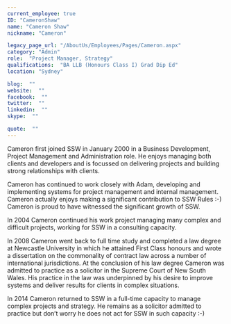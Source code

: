 ```yaml
---
current_employee: true
ID: "CameronShaw"
name: "Cameron Shaw"
nickname: "Cameron"

legacy_page_url: "/AboutUs/Employees/Pages/Cameron.aspx"
category: "Admin"
role:  "Project Manager, Strategy"
qualifications:  "BA LLB (Honours Class I) Grad Dip Ed"
location: "Sydney"

blog:  ""
website:  ""
facebook:  ""
twitter:  ""
linkedin:  ""
skype:  ""

quote:  ""
---
```


​​​​​​Cameron first joined SSW in January 2000 in a Business Development, Project Management and Administration role. He enjoys managing both clients and developers and is focussed on delivering projects and building strong relationships with clients.​

Cameron has continued to work closely with Adam, developing and implementing systems for project management and internal management. Cameron actually enjoys making a significant contribution to SSW Rules :-) Cameron is proud to have witnessed the significant growth of SSW.

In 2004 Cameron continued his work project managing many complex and difficult projects, working for SSW in a consulting capacity. ​

In 2008 Cameron went back to full time study and completed a law degree at Newcastle University in which he attained First Class honours and wrote a dissertation on the commonality of contract law across a number of international jurisdictions. At the conclusion of his law degree Cameron was admitted to practice as a solicitor in the Supreme Court of New South Wales. His practice in the law was underpinned by his desire to improve systems and deliver results for clients in complex situations.

In 2014 Cameron returned to SSW in a full-time capacity to manage complex projects and strategy. He remains as a solicitor admitted to practice but don’t worry he does not act for SSW in such capacity :-)​